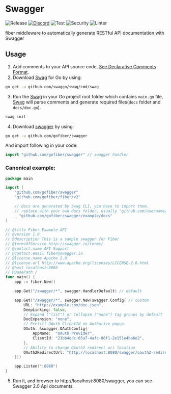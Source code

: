 # Swagger

![Release](https://img.shields.io/github/release/gofiber/swagger.svg)
[![Discord](https://img.shields.io/badge/discord-join%20channel-7289DA)](https://gofiber.io/discord)
![Test](https://github.com/gofiber/swagger/workflows/Test/badge.svg)
![Security](https://github.com/gofiber/swagger/workflows/Security/badge.svg)
![Linter](https://github.com/gofiber/swagger/workflows/Linter/badge.svg)

fiber middleware to automatically generate RESTful API documentation with Swagger

## Usage

1. Add comments to your API source code, [See Declarative Comments Format](https://swaggo.github.io/swaggo.io/declarative_comments_format/).
2. Download [Swag](https://github.com/swaggo/swag) for Go by using:
```sh
go get -u github.com/swaggo/swag/cmd/swag
```
3. Run the [Swag](https://github.com/swaggo/swag) in your Go project root folder which contains `main.go` file, [Swag](https://github.com/swaggo/swag) will parse comments and generate required files(`docs` folder and `docs/doc.go`).
```sh
swag init
```
4. Download [swagger](https://github.com/gofiber/swagger) by using:
```sh
go get -u github.com/gofiber/swagger
```
And import following in your code:

```go
import "github.com/gofiber/swagger" // swagger handler
```

### Canonical example:

```go
package main

import (
	"github.com/gofiber/swagger"
	"github.com/gofiber/fiber/v2"

	// docs are generated by Swag CLI, you have to import them.
	// replace with your own docs folder, usually "github.com/username/reponame/docs"
	_ "github.com/gofiber/swagger/example/docs"
)

// @title Fiber Example API
// @version 1.0
// @description This is a sample swagger for Fiber
// @termsOfService http://swagger.io/terms/
// @contact.name API Support
// @contact.email fiber@swagger.io
// @license.name Apache 2.0
// @license.url http://www.apache.org/licenses/LICENSE-2.0.html
// @host localhost:8080
// @BasePath /
func main() {
	app := fiber.New()

	app.Get("/swagger/*", swagger.HandlerDefault) // default

	app.Get("/swagger/*", swagger.New(swagger.Config{ // custom
		URL: "http://example.com/doc.json",
		DeepLinking: false,
		// Expand ("list") or Collapse ("none") tag groups by default
		DocExpansion: "none",
		// Prefill OAuth ClientId on Authorize popup
		OAuth: &swagger.OAuthConfig{
			AppName:  "OAuth Provider",
			ClientId: "21bb4edc-05a7-4afc-86f1-2e151e4ba6e2",
		},
		// Ability to change OAuth2 redirect uri location
		OAuth2RedirectUrl: "http://localhost:8080/swagger/oauth2-redirect.html",
	}))

	app.Listen(":8080")
}
```
5. Run it, and browser to http://localhost:8080/swagger, you can see Swagger 2.0 Api documents.
